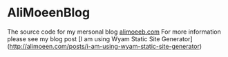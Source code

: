 
# AliMoeenBlog

The source code for my mersonal blog [alimoeeb.com](http://www.alimoeeb.com)
For more information please see my blog post [I am using Wyam Static Site Generator] (http://alimoeen.com/posts/i-am-using-wyam-static-site-generator)
